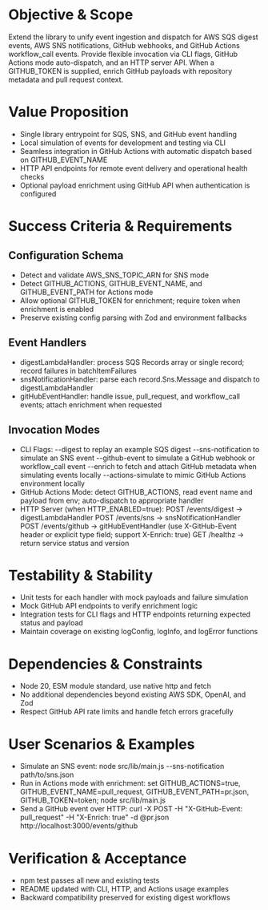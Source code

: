 # Objective & Scope
Extend the library to unify event ingestion and dispatch for AWS SQS digest events, AWS SNS notifications, GitHub webhooks, and GitHub Actions workflow_call events. Provide flexible invocation via CLI flags, GitHub Actions mode auto-dispatch, and an HTTP server API. When a GITHUB_TOKEN is supplied, enrich GitHub payloads with repository metadata and pull request context.

# Value Proposition
- Single library entrypoint for SQS, SNS, and GitHub event handling
- Local simulation of events for development and testing via CLI
- Seamless integration in GitHub Actions with automatic dispatch based on GITHUB_EVENT_NAME
- HTTP API endpoints for remote event delivery and operational health checks
- Optional payload enrichment using GitHub API when authentication is configured

# Success Criteria & Requirements

## Configuration Schema
- Detect and validate AWS_SNS_TOPIC_ARN for SNS mode
- Detect GITHUB_ACTIONS, GITHUB_EVENT_NAME, and GITHUB_EVENT_PATH for Actions mode
- Allow optional GITHUB_TOKEN for enrichment; require token when enrichment is enabled
- Preserve existing config parsing with Zod and environment fallbacks

## Event Handlers
- digestLambdaHandler: process SQS Records array or single record; record failures in batchItemFailures
- snsNotificationHandler: parse each record.Sns.Message and dispatch to digestLambdaHandler
- gitHubEventHandler: handle issue, pull_request, and workflow_call events; attach enrichment when requested

## Invocation Modes
- CLI Flags:
  --digest to replay an example SQS digest
  --sns-notification <payloadFile> to simulate an SNS event
  --github-event <type> <payloadFile> to simulate a GitHub webhook or workflow_call event
  --enrich to fetch and attach GitHub metadata when simulating events locally
  --actions-simulate to mimic GitHub Actions environment locally
- GitHub Actions Mode: detect GITHUB_ACTIONS, read event name and payload from env; auto-dispatch to appropriate handler
- HTTP Server (when HTTP_ENABLED=true):
  POST /events/digest → digestLambdaHandler
  POST /events/sns → snsNotificationHandler
  POST /events/github → gitHubEventHandler (use X-GitHub-Event header or explicit type field; support X-Enrich: true)
  GET /healthz → return service status and version

# Testability & Stability
- Unit tests for each handler with mock payloads and failure simulation
- Mock GitHub API endpoints to verify enrichment logic
- Integration tests for CLI flags and HTTP endpoints returning expected status and payload
- Maintain coverage on existing logConfig, logInfo, and logError functions

# Dependencies & Constraints
- Node 20, ESM module standard, use native http and fetch
- No additional dependencies beyond existing AWS SDK, OpenAI, and Zod
- Respect GitHub API rate limits and handle fetch errors gracefully

# User Scenarios & Examples
- Simulate an SNS event: node src/lib/main.js --sns-notification path/to/sns.json
- Run in Actions mode with enrichment: set GITHUB_ACTIONS=true, GITHUB_EVENT_NAME=pull_request, GITHUB_EVENT_PATH=pr.json, GITHUB_TOKEN=token; node src/lib/main.js
- Send a GitHub event over HTTP: curl -X POST -H "X-GitHub-Event: pull_request" -H "X-Enrich: true" -d @pr.json http://localhost:3000/events/github

# Verification & Acceptance
- npm test passes all new and existing tests
- README updated with CLI, HTTP, and Actions usage examples
- Backward compatibility preserved for existing digest workflows